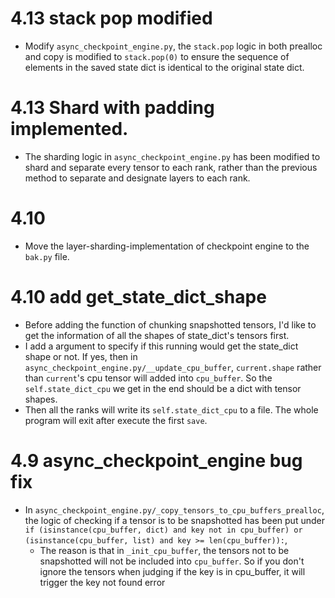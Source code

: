 # 4.13 stack pop modified
- Modify `async_checkpoint_engine.py`, the `stack.pop` logic in both prealloc and copy is modified to `stack.pop(0)` to ensure the sequence of elements in the saved state dict is identical to the original state dict.

# 4.13 Shard with padding implemented.
- The sharding logic in `async_checkpoint_engine.py` has been modified to shard and separate every tensor to each rank, rather than the previous method to separate and designate layers to each rank.

# 4.10
- Move the layer-sharding-implementation of checkpoint engine to the `bak.py` file. 

# 4.10 add get_state_dict_shape
- Before adding the function of chunking snapshotted tensors, I'd like to get the information of all the shapes of state_dict's tensors first.
- I add a argument to specify if this running would get the state_dict shape or not. If yes, then in `async_checkpoint_engine.py/__update_cpu_buffer`, `current.shape` rather than `current`'s cpu tensor will added into `cpu_buffer`. So the `self.state_dict_cpu`
 we get in the end should be a dict with tensor shapes.
- Then all the ranks will write its `self.state_dict_cpu` to a file. The whole program will exit after execute the first `save`.

# 4.9 async_checkpoint_engine bug fix

- In `async_checkpoint_engine.py/_copy_tensors_to_cpu_buffers_prealloc`, the logic of checking if a tensor is to be snapshotted has been put under `if (isinstance(cpu_buffer, dict) and key not in cpu_buffer) or (isinstance(cpu_buffer, list) and key >= len(cpu_buffer)):`, 
    - The reason is that in `_init_cpu_buffer`, the tensors not to be snapshotted will not be included into `cpu_buffer`. So if you don't ignore the tensors when judging if the key is in cpu_buffer, it will trigger the key not found error


